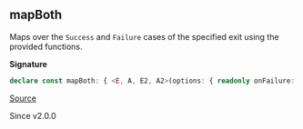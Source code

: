 ## mapBoth

Maps over the `Success` and `Failure` cases of the specified exit using the
provided functions.

**Signature**

```ts
declare const mapBoth: { <E, A, E2, A2>(options: { readonly onFailure: (e: E) => E2; readonly onSuccess: (a: A) => A2; }): (self: Exit<A, E>) => Exit<A2, E2>; <A, E, E2, A2>(self: Exit<A, E>, options: { readonly onFailure: (e: E) => E2; readonly onSuccess: (a: A) => A2; }): Exit<A2, E2>; }
```

[Source](https://github.com/Effect-TS/effect/tree/main/packages/effect/src/Exit.ts#L285)

Since v2.0.0